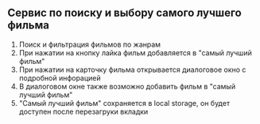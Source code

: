 ## Сервис по поиску и выбору самого лучшего фильма
1) Поиск и фильтрация фильмов по жанрам
2) При нажатии на кнопку лайка фильм добавляется в "самый лучший фильм"
3) При нажатии на карточку фильма открывается диалоговое окно с подробной инфорацией
4) В диалоговом окне также возможно добавить фильм в "самый лучший фильм"
5) "Самый лучший фильм" сохраняется в local storage, он будет доступен после перезагруки вкладки
